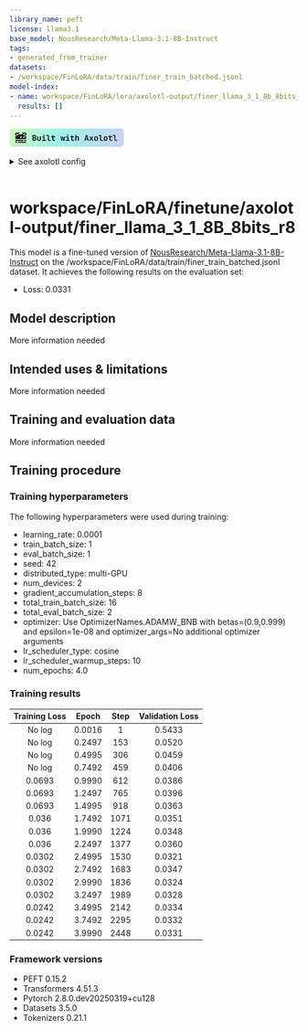 ```yaml
---
library_name: peft
license: llama3.1
base_model: NousResearch/Meta-Llama-3.1-8B-Instruct
tags:
- generated_from_trainer
datasets:
- /workspace/FinLoRA/data/train/finer_train_batched.jsonl
model-index:
- name: workspace/FinLoRA/lora/axolotl-output/finer_llama_3_1_8b_8bits_r8
  results: []
---
```


<!-- This model card has been generated automatically according to the information the Trainer had access to. You
should probably proofread and complete it, then remove this comment. -->

[<img src="https://raw.githubusercontent.com/axolotl-ai-cloud/axolotl/main/image/axolotl-badge-web.png" alt="Built with Axolotl" width="200" height="32"/>](https://github.com/axolotl-ai-cloud/axolotl)
<details><summary>See axolotl config</summary>

axolotl version: `0.9.0`
```yaml
base_model: NousResearch/Meta-Llama-3.1-8B-Instruct
model_type: LlamaForCausalLM
tokenizer_type: AutoTokenizer
gradient_accumulation_steps: 8
micro_batch_size: 1
num_epochs: 4
optimizer: adamw_bnb_8bit
lr_scheduler: cosine
learning_rate: 0.0001
load_in_8bit: true
load_in_4bit: false
adapter: lora
lora_model_dir: null
lora_r: 8
lora_alpha: 16
lora_dropout: 0.05
lora_target_modules:
- q_proj
- v_proj
- k_proj
datasets:
- path: /workspace/FinLoRA/data/train/finer_train_batched.jsonl
  type:
    system_prompt: ''
    field_system: system
    field_instruction: context
    field_output: target
    format: '[INST] {instruction} [/INST]'
    no_input_format: '[INST] {instruction} [/INST]'
dataset_prepared_path: null
val_set_size: 0.02
output_dir: /workspace/FinLoRA/lora/axolotl-output/finer_llama_3_1_8b_8bits_r8
sequence_len: 4096
sample_packing: false
pad_to_sequence_len: false
wandb_project: finlora_models
wandb_entity: null
wandb_watch: gradients
wandb_name: finer_llama_3_1_8b_8bits_r8
wandb_log_model: 'false'
bf16: auto
tf32: false
gradient_checkpointing: true
resume_from_checkpoint: null
logging_steps: 500
flash_attention: false
deepspeed: deepspeed_configs/zero1.json
warmup_steps: 10
evals_per_epoch: 4
saves_per_epoch: 1
weight_decay: 0.0
special_tokens:
  pad_token: <|end_of_text|>
chat_template: llama3

```

</details><br>

# workspace/FinLoRA/finetune/axolotl-output/finer_llama_3_1_8B_8bits_r8

This model is a fine-tuned version of [NousResearch/Meta-Llama-3.1-8B-Instruct](https://huggingface.co/NousResearch/Meta-Llama-3.1-8B-Instruct) on the /workspace/FinLoRA/data/train/finer_train_batched.jsonl dataset.
It achieves the following results on the evaluation set:
- Loss: 0.0331

## Model description

More information needed

## Intended uses & limitations

More information needed

## Training and evaluation data

More information needed

## Training procedure

### Training hyperparameters

The following hyperparameters were used during training:
- learning_rate: 0.0001
- train_batch_size: 1
- eval_batch_size: 1
- seed: 42
- distributed_type: multi-GPU
- num_devices: 2
- gradient_accumulation_steps: 8
- total_train_batch_size: 16
- total_eval_batch_size: 2
- optimizer: Use OptimizerNames.ADAMW_BNB with betas=(0.9,0.999) and epsilon=1e-08 and optimizer_args=No additional optimizer arguments
- lr_scheduler_type: cosine
- lr_scheduler_warmup_steps: 10
- num_epochs: 4.0

### Training results

| Training Loss | Epoch  | Step | Validation Loss |
|:-------------:|:------:|:----:|:---------------:|
| No log        | 0.0016 | 1    | 0.5433          |
| No log        | 0.2497 | 153  | 0.0520          |
| No log        | 0.4995 | 306  | 0.0459          |
| No log        | 0.7492 | 459  | 0.0406          |
| 0.0693        | 0.9990 | 612  | 0.0386          |
| 0.0693        | 1.2497 | 765  | 0.0396          |
| 0.0693        | 1.4995 | 918  | 0.0363          |
| 0.036         | 1.7492 | 1071 | 0.0351          |
| 0.036         | 1.9990 | 1224 | 0.0348          |
| 0.036         | 2.2497 | 1377 | 0.0360          |
| 0.0302        | 2.4995 | 1530 | 0.0321          |
| 0.0302        | 2.7492 | 1683 | 0.0347          |
| 0.0302        | 2.9990 | 1836 | 0.0324          |
| 0.0302        | 3.2497 | 1989 | 0.0328          |
| 0.0242        | 3.4995 | 2142 | 0.0334          |
| 0.0242        | 3.7492 | 2295 | 0.0332          |
| 0.0242        | 3.9990 | 2448 | 0.0331          |


### Framework versions

- PEFT 0.15.2
- Transformers 4.51.3
- Pytorch 2.8.0.dev20250319+cu128
- Datasets 3.5.0
- Tokenizers 0.21.1